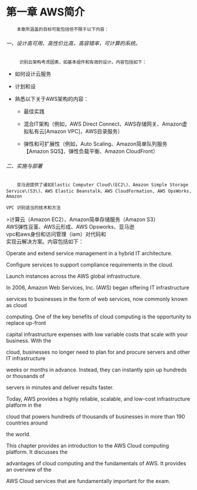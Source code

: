 # 第一章 AWS简介

        本章所涵盖的目标可能包括但不限于以下内容：

###### 一、设计高可用、高性价比高，高容错率，可计算的系统。

         识别云架构考虑因素，如基本组件和有效的设计。内容包括如下：

* 如何设计云服务

* 计划和设

* 熟悉以下关于AWS架构的内容：

  * 最佳实践

  * 混合IT架构（例如，AWS Direct Connect、AWS存储网关、Amazon虚拟私有云\[Amazon VPC\]，AWS目录服务）

  * 弹性和可扩展性（例如，Auto Scaling、Amazon简单队列服务【Amazon SQS】、弹性负载平衡、Amazon CloudFront）

###### 二、实施与部署

        亚马逊提供了诸如Elastic Computer Cloud\(EC2\)、Amazon Simple Storage Service\(S3\)、AWS Elastic Beanstalk、AWS CloudFormation, AWS OpsWorks, Amazon

```
VPC 识别适当的技术和方法
```

&gt;计算云（Amazon EC2）、Amazon简单存储服务（Amazon S3）  
AWS弹性豆茎、AWS云形成、AWS Opsworks、亚马逊  
vpc和aws身份和访问管理（iam）对代码和  
实现云解决方案。内容包括如下：

Operate and extend service management in a hybrid IT architecture.

Configure services to support compliance requirements in the cloud.

Launch instances across the AWS global infrastructure.

In 2006, Amazon Web Services, Inc. \(AWS\) began offering IT infrastructure

services to businesses in the form of web services, now commonly known as cloud

computing. One of the key benefits of cloud computing is the opportunity to replace up-front

capital infrastructure expenses with low variable costs that scale with your business. With the

cloud, businesses no longer need to plan for and procure servers and other IT infrastructure

weeks or months in advance. Instead, they can instantly spin up hundreds or thousands of

servers in minutes and deliver results faster.

Today, AWS provides a highly reliable, scalable, and low-cost infrastructure platform in the

cloud that powers hundreds of thousands of businesses in more than 190 countries around

the world.

This chapter provides an introduction to the AWS Cloud computing platform. It discusses the

advantages of cloud computing and the fundamentals of AWS. It provides an overview of the

AWS Cloud services that are fundamentally important for the exam.


